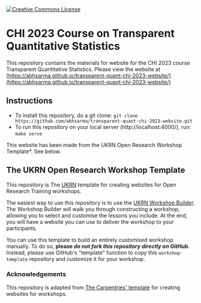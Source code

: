 <a rel="license" href=""><img alt="Creative Commons License" style="border-width:0" src="https://i.creativecommons.org/l/by/4.0/88x31.png" /></a>

# CHI 2023 Course on Transparent Quantitative Statistics

This repository contains the materials for website for the CHI 2023 course Transparent Quantitative Statistics. Please view the website at [https://abhsarma.github.io/transparent-quant-chi-2023-website/](https://abhsarma.github.io/transparent-quant-chi-2023-website/)

## Instructions

- To install this repository, do a git clone: `git clone https://github.com/abhsarma/transparent-quant-chi-2023-website.git`
- To run this repository on your local server (http://localhost:4000/), run: `make serve`

This website has been made from the UKRN Open Research Workshop Template*. See below.

## The UKRN Open Research Workshop Template

This repository is The [UKRN](https://ukrn.org/) template for creating websites for Open Research Training workshops.

The easiest way to use this repository is to use the [UKRN Workshop Builder](https://ukrn-wb.netlify.app/).
The Workshop Builder will walk you through constructing a workshop, allowing you to select and customise the lessons you include.
At the end, you will have a website you can use to deliver the workshop to your participants.

You can use this template to build an entirely customised workshop manually.
To do so, **please _do not fork this repository directly on GitHub._**
Instead, please use GitHub's "template" function to copy this `workshop-template` repository and customize it for your workshop.

### Acknowledgements

This repository is adapted from [The Carpentries' template](https://github.com/carpentries/workshop-template) for creating websites for workshops.
